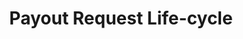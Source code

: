 ---
title: Payout Request Life-cycle
position_number: 1
parameters:
  - name:
    content:
content_markdown: |-
   When the API is correctly built and accepted the Kibramoa system will send back a URL with the Kibramoa cashier to process payouts.
   
   Sequence diagram with the comunication process between systems:
   
   ![kibramoa cashier sequence](/images/Payout_flow.png)

   {: .warning }
   **Note:** Merchant system must always respond to notification with Http 200 code, otherwise Kibramoa API will retry at least 10 times.
---
